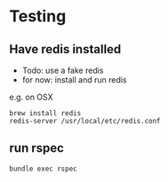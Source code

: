 # Testing

## Have redis installed

- Todo: use a fake redis
- for now: install and run redis

e.g. on OSX 

```
brew install redis
redis-server /usr/local/etc/redis.conf
```

## run rspec

```
bundle exec rspec
```

